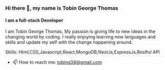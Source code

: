 ### Hi there 👋, my name is Tobin George Thomas
#### I am a full-stack Developer
I am Tobin George Thomas, My passion is giving life to new ideas in the changing world by coding. I really enjoying learning new languages and skills and update my self with the change happening around.


Skills: Html,CSS,Javascript,React,MongoDB,NextJs,ExpressJs,Restful API
- 📫 How to reach me: tobing34@gmail.com






